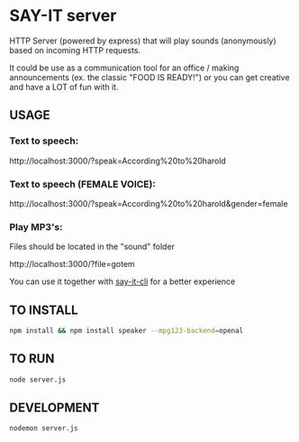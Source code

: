 # SAY-IT server

HTTP Server (powered by express) that will play sounds (anonymously) based on incoming HTTP requests.

It could be use as a communication tool for an office / making announcements (ex. the classic "FOOD IS READY!") or you can get creative and have a LOT of fun with it.


## USAGE

### Text to speech:

http://localhost:3000/?speak=According%20to%20harold

### Text to speech (FEMALE VOICE):

http://localhost:3000/?speak=According%20to%20harold&gender=female


### Play MP3's:

Files should be located in the "sound" folder

http://localhost:3000/?file=gotem


You can use it together with [say-it-cli](https://github.com/brunobar79/say-it-cli) for a better experience

## TO INSTALL

```sh
npm install && npm install speaker --mpg123-backend=openal
```

## TO RUN

```sh
node server.js
```

## DEVELOPMENT

```sh
nodemon server.js
```

